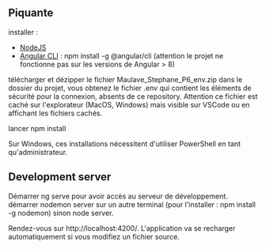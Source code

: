 ## Piquante

installer :
- [NodeJS](https://nodejs.org/en/download/)
- [Angular CLI](https://github.com/angular/angular-cli) : npm install -g @angular/cli (attention le projet ne fonctionne pas sur les versions de Angular > 8)

télécharger et dézipper le fichier Maulave_Stephane_P6_env.zip dans le dossier du projet, vous obtenez le fichier .env qui contient les éléments de sécurité pour la connexion, absents de ce repository. Attention ce fichier est caché sur l'explorateur (MacOS, Windows) mais visible sur VSCode ou en affichant les fichiers cachés.

lancer npm install

Sur Windows, ces installations nécessitent d'utiliser PowerShell en tant qu'administrateur.

## Development server

Démarrer ng serve pour avoir accès au serveur de développement.
démarrer nodemon server sur un autre terminal (pour l'installer : npm install -g nodemon) sinon node server.

Rendez-vous sur http://localhost:4200/. L'application va se recharger automatiquement si vous modifiez un fichier source.